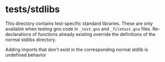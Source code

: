 # tests/stdlibs

This directory contains test-specific standard libraries. These are only
available when testing gno code in `_test.gno` and `_filetest.gno` files.
Re-declarations of functions already existing override the definitions of the
normal stdlibs directory.

Adding imports that don't exist in the corresponding normal stdlib is undefined behavior